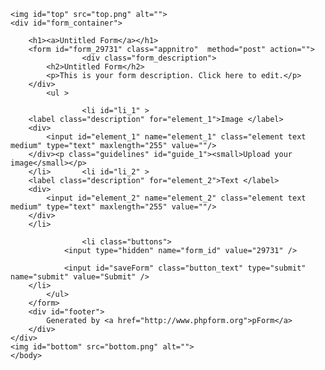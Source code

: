<!DOCTYPE html PUBLIC "-//W3C//DTD XHTML 1.0 Transitional//EN" "http://www.w3.org/TR/xhtml1/DTD/xhtml1-transitional.dtd">
<html xmlns="http://www.w3.org/1999/xhtml">
<head>
<meta http-equiv="Content-Type" content="text/html; charset=UTF-8">
<title>Untitled Form</title>
<link rel="stylesheet" type="text/css" href="view.css" media="all">
<script type="text/javascript" src="view.js"></script>

</head>
<body id="main_body" >
	
	<img id="top" src="top.png" alt="">
	<div id="form_container">
	
		<h1><a>Untitled Form</a></h1>
		<form id="form_29731" class="appnitro"  method="post" action="">
					<div class="form_description">
			<h2>Untitled Form</h2>
			<p>This is your form description. Click here to edit.</p>
		</div>						
			<ul >
			
					<li id="li_1" >
		<label class="description" for="element_1">Image </label>
		<div>
			<input id="element_1" name="element_1" class="element text medium" type="text" maxlength="255" value=""/> 
		</div><p class="guidelines" id="guide_1"><small>Upload your image</small></p> 
		</li>		<li id="li_2" >
		<label class="description" for="element_2">Text </label>
		<div>
			<input id="element_2" name="element_2" class="element text medium" type="text" maxlength="255" value=""/> 
		</div> 
		</li>
			
					<li class="buttons">
			    <input type="hidden" name="form_id" value="29731" />
			    
				<input id="saveForm" class="button_text" type="submit" name="submit" value="Submit" />
		</li>
			</ul>
		</form>	
		<div id="footer">
			Generated by <a href="http://www.phpform.org">pForm</a>
		</div>
	</div>
	<img id="bottom" src="bottom.png" alt="">
	</body>
</html>
